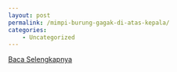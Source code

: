 ```yaml
---
layout: post
permalink: /mimpi-burung-gagak-di-atas-kepala/
categories:
    - Uncategorized
---
```


[Baca Selengkapnya](/02)